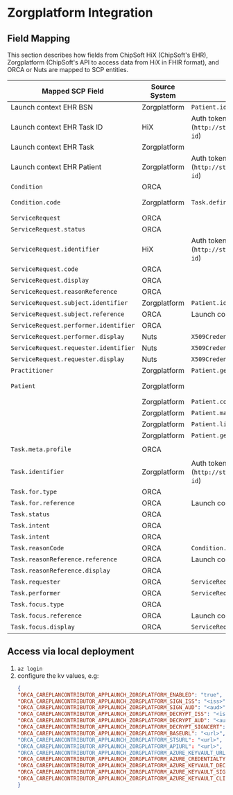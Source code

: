# Zorgplatform Integration

## Field Mapping

This section describes how fields from ChipSoft HiX (ChipSoft's EHR), Zorgplatform (ChipSoft's API to access data from
HiX in FHIR format),
and ORCA or Nuts are mapped to SCP entities.

| Mapped SCP Field                      | Source System | Source System Field                                                                  | Mapping                                                                               |
|---------------------------------------|---------------|--------------------------------------------------------------------------------------|---------------------------------------------------------------------------------------|
| Launch context EHR BSN                | Zorgplatform  | `Patient.identifier (system=http://fhir.nl/fhir/NamingSystem/bsn)`                   | BSN from HiX auth token is ignored, taken from FHIR Patient resource instead          |
| Launch context EHR Task ID            | HiX           | Auth token (`http://sts.zorgplatform.online/ws/claims/2017/07/workflow/workflow-id`) |                                                                                       |
| Launch context EHR Task               | Zorgplatform  |                                                                                      | Reference is `Task/<workflow ID>`, used to construct SCP Task                         |
| Launch context EHR Patient            | Zorgplatform  | Auth token (`http://sts.zorgplatform.online/ws/claims/2017/07/workflow/workflow-id`) | Search narrowing guarantees that only the patient related to the workflow is returned |
| `Condition`                           | ORCA          |                                                                                      | Created by ORCA, as Zorgplatform doesn't provide a Condition.                         |
| `Condition.code`                      | Zorgplatform  | `Task.definitionReference`                                                           | ChipSoft workflow OID to snomed code (e.g. `urn:oid:2.16.840.1.113883.2.4.3.224.2.1`) |
| `ServiceRequest`                      | ORCA          |                                                                                      | Created by ORCA, as Zorgplatform doesn't provide a ServiceRequest.                    |
| `ServiceRequest.status`               | ORCA          |                                                                                      | `active` (hardcoded)                                                                  |
| `ServiceRequest.identifier`           | HiX           | Auth token (`http://sts.zorgplatform.online/ws/claims/2017/07/workflow/workflow-id`) | `system=http://sts.zorgplatform.online/ws/claims/2017/07/workflow/workflow-id`        |
| `ServiceRequest.code`                 | ORCA          |                                                                                      | `snomed\|719858009 telemonitoring` (hardcoded)                                        |
| `ServiceRequest.display`              | ORCA          |                                                                                      | `monitoren via telegeneeskunde` (hardcoded)                                           |
| `ServiceRequest.reasonReference`      | ORCA          |                                                                                      | Constructed Condition                                                                 |
| `ServiceRequest.subject.identifier`   | Zorgplatform  | `Patient.identifier (system=http://fhir.nl/fhir/NamingSystem/bsn)`                   | `plan` (hardcoded)                                                                    |
| `ServiceRequest.subject.reference`    | ORCA          | Launch context Patient reference                                                     |                                                                                       |
| `ServiceRequest.performer.identifier` | ORCA          |                                                                                      | Configured (`system=http://fhir.nl/fhir/NamingSystem/ura`)                            |
| `ServiceRequest.performer.display`    | Nuts          | `X509Credential.credentialSubject.subject.O`                                         | Read from CSD                                                                         |
| `ServiceRequest.requester.identifier` | Nuts          | `X509Credential.credentialSubject.subject.otherName`                                 | Read from local wallet (`system=http://fhir.nl/fhir/NamingSystem/ura`)                |
| `ServiceRequest.requester.display`    | Nuts          | `X509Credential.credentialSubject.subject.O`                                         | Read from local wallet                                                                |
| `Practitioner`                        | Zorgplatform  | `Patient.generalPractitioner`                                                        | Pre-populates QuestionnaireResponses                                                  |
| `Patient`                             | Zorgplatform  |                                                                                      | Sanitized Patient resource from Zorgplatform (see rows below for removed fields)      |
|                                       | Zorgplatform  | `Patient.contact.organization.reference`                                             | External literal reference (of Zorgplatform) removed                                  |
|                                       | Zorgplatform  | `Patient.managingOrganization.reference`                                             | External literal reference (of Zorgplatform) removed                                  |
|                                       | Zorgplatform  | `Patient.link.other.reference`                                                       | External literal reference (of Zorgplatform) removed                                  |
|                                       | Zorgplatform  | `Patient.generalPractitioner.reference`                                              | External literal reference (of Zorgplatform) removed                                  |
| `Task.meta.profile`                   | ORCA          |                                                                                      | `http://santeonnl.github.io/shared-care-planning/StructureDefinition/SCPTask`         |
| `Task.identifier`                     | Zorgplatform  | Auth token (`http://sts.zorgplatform.online/ws/claims/2017/07/workflow/workflow-id`) |                                                                                       |
| `Task.for.type`                       | ORCA          |                                                                                      | `Patient` (hardcoded)                                                                 |
| `Task.for.reference`                  | ORCA          | Launch context Patient reference                                                     |                                                                                       |
| `Task.status`                         | ORCA          |                                                                                      | `requested` (hardcoded)                                                               |
| `Task.intent`                         | ORCA          |                                                                                      | `order` (hardcoded)                                                                   |
| `Task.intent`                         | ORCA          |                                                                                      | `order` (hardcoded)                                                                   |
| `Task.reasonCode`                     | ORCA          | `Condition.code`                                                                     |                                                                                       |
| `Task.reasonReference.reference`      | ORCA          | Launch context Condition reference                                                   | Constructed Condition                                                                 |
| `Task.reasonReference.display`        | ORCA          |                                                                                      | Depends on `Condition.code` (hardcoded)                                               |
| `Task.requester`                      | ORCA          | `ServiceRequest.requester.identifier`                                                |                                                                                       |
| `Task.performer`                      | ORCA          | `ServiceRequest.performer[0].identifier`                                             |                                                                                       |
| `Task.focus.type`                     | ORCA          |                                                                                      | `ServiceRequest` (hardcoded)                                                          |
| `Task.focus.reference`                | ORCA          | Launch context ServiceRequest reference                                              | Constructed ServiceRequest                                                            |
| `Task.focus.display`                  | ORCA          | `ServiceRequest.code.coding.[0].display`                                             |                                                                                       |

## Access via local deployment

1. `az login`
2. configure the kv values, e.g:
   ```json 
   {
   "ORCA_CAREPLANCONTRIBUTOR_APPLAUNCH_ZORGPLATFORM_ENABLED": "true",
   "ORCA_CAREPLANCONTRIBUTOR_APPLAUNCH_ZORGPLATFORM_SIGN_ISS": "<iss>", //The hl7 oid of the care organization configured in Zorgplatform
   "ORCA_CAREPLANCONTRIBUTOR_APPLAUNCH_ZORGPLATFORM_SIGN_AUD": "<aud>", //The STS URL
   "ORCA_CAREPLANCONTRIBUTOR_APPLAUNCH_ZORGPLATFORM_DECRYPT_ISS": "<iss>", //The STS URL
   "ORCA_CAREPLANCONTRIBUTOR_APPLAUNCH_ZORGPLATFORM_DECRYPT_AUD": "<aud>", //The service URL configured in Zorgplatform
   "ORCA_CAREPLANCONTRIBUTOR_APPLAUNCH_ZORGPLATFORM_DECRYPT_SIGNCERT": "<pem_certificate>", // A PEM-formatted X.509 certificate used to verify signatures provided by Zorgplatform. Should retain newlines, e.g. "-----BEGIN CERTIFICATE-----\nMIIGpTC...SIuTjA==\n-----END CERTIFICATE-----",
   "ORCA_CAREPLANCONTRIBUTOR_APPLAUNCH_ZORGPLATFORM_BASEURL": "<url>", //https://zorgplatform.online OR https://acceptatie.zorgplatform.online
   "ORCA_CAREPLANCONTRIBUTOR_APPLAUNCH_ZORGPLATFORM_STSURL": "<url>", //https://zorgplatform.online/sts OR https://acceptatie.zorgplatform.online/sts
   "ORCA_CAREPLANCONTRIBUTOR_APPLAUNCH_ZORGPLATFORM_APIURL": "<url>", //https://api.zorgplatform.online/fhir/V1/ OR https://api.acceptatie.zorgplatform.online/fhir/V1/
   "ORCA_CAREPLANCONTRIBUTOR_APPLAUNCH_ZORGPLATFORM_AZURE_KEYVAULT_URL": "<url>", //The URL of the Azure KeyVault to use
   "ORCA_CAREPLANCONTRIBUTOR_APPLAUNCH_ZORGPLATFORM_AZURE_CREDENTIALTYPE": "<type>", //The Azure credential type, "default", "cli" or "managed_identity"
   "ORCA_CAREPLANCONTRIBUTOR_APPLAUNCH_ZORGPLATFORM_AZURE_KEYVAULT_DECRYPTCERTNAME": "<certname>", //Name of the KV decrypt certificate (used to decrypt assertions that are received from Zorgplatform)
   "ORCA_CAREPLANCONTRIBUTOR_APPLAUNCH_ZORGPLATFORM_AZURE_KEYVAULT_SIGNCERTNAME": "<certname>", //Name of the KV signing certificate (used to sign assertions that wil be sent to Zorgplatform)
   "ORCA_CAREPLANCONTRIBUTOR_APPLAUNCH_ZORGPLATFORM_AZURE_KEYVAULT_CLIENTCERTNAME": "<certname>" //Name of the KV client certificate (used to set up mTLS with Zorgplatform)
   }
   ```